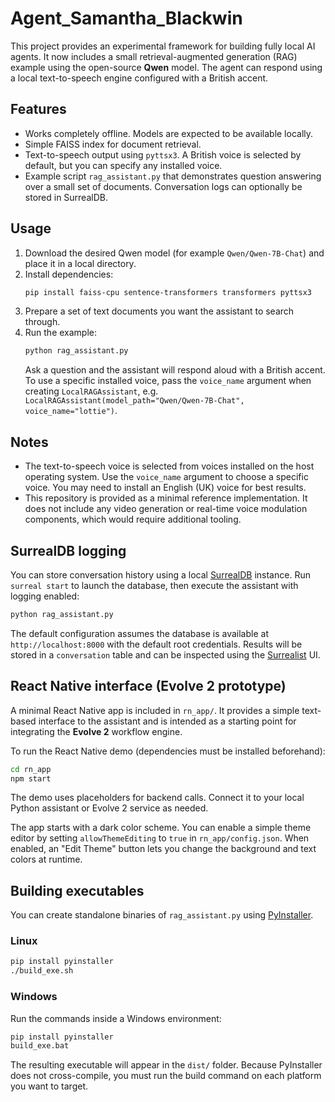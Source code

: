 # Agent_Samantha_Blackwin

This project provides an experimental framework for building fully local AI agents. It now includes a small retrieval-augmented generation (RAG) example using the open-source **Qwen** model. The agent can respond using a local text-to-speech engine configured with a British accent.

## Features

- Works completely offline. Models are expected to be available locally.
- Simple FAISS index for document retrieval.
 - Text-to-speech output using `pyttsx3`. A British voice is selected by default,
   but you can specify any installed voice.
- Example script `rag_assistant.py` that demonstrates question answering over a small set of documents. Conversation logs can optionally be stored in SurrealDB.

## Usage

1. Download the desired Qwen model (for example `Qwen/Qwen-7B-Chat`) and place it in a local directory.
2. Install dependencies:
   ```bash
   pip install faiss-cpu sentence-transformers transformers pyttsx3
   ```
3. Prepare a set of text documents you want the assistant to search through.
4. Run the example:
   ```bash
   python rag_assistant.py
   ```
   Ask a question and the assistant will respond aloud with a British accent.
   To use a specific installed voice, pass the `voice_name` argument when
   creating `LocalRAGAssistant`, e.g. `LocalRAGAssistant(model_path="Qwen/Qwen-7B-Chat", voice_name="lottie")`.

## Notes

- The text-to-speech voice is selected from voices installed on the host operating system. Use the `voice_name` argument to choose a specific voice. You may need to install an English (UK) voice for best results.
- This repository is provided as a minimal reference implementation. It does not include any video generation or real-time voice modulation components, which would require additional tooling.

## SurrealDB logging

You can store conversation history using a local [SurrealDB](https://surrealdb.com/) instance. Run `surreal start` to launch the database, then execute the assistant with logging enabled:

```bash
python rag_assistant.py
```

The default configuration assumes the database is available at `http://localhost:8000` with the default root credentials. Results will be stored in a `conversation` table and can be inspected using the [Surrealist](https://surrealdb.com/surrealist) UI.

## React Native interface (Evolve 2 prototype)

A minimal React Native app is included in `rn_app/`. It provides a simple text-based interface to the assistant and is intended as a starting point for integrating the **Evolve 2** workflow engine.

To run the React Native demo (dependencies must be installed beforehand):

```bash
cd rn_app
npm start
```

The demo uses placeholders for backend calls. Connect it to your local Python assistant or Evolve 2 service as needed.

The app starts with a dark color scheme. You can enable a simple theme editor by
setting `allowThemeEditing` to `true` in `rn_app/config.json`. When enabled, an
"Edit Theme" button lets you change the background and text colors at runtime.

## Building executables

You can create standalone binaries of `rag_assistant.py` using [PyInstaller](https://pyinstaller.org/).

### Linux

```bash
pip install pyinstaller
./build_exe.sh
```

### Windows

Run the commands inside a Windows environment:

```cmd
pip install pyinstaller
build_exe.bat
```

The resulting executable will appear in the `dist/` folder. Because PyInstaller
does not cross-compile, you must run the build command on each platform you want
to target.
